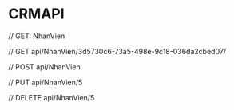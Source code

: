 # CRMAPI

 // GET: NhanVien

 // GET api/NhanVien/3d5730c6-73a5-498e-9c18-036da2cbed07/

// POST api/NhanVien

 // PUT api/NhanVien/5

 // DELETE api/NhanVien/5
